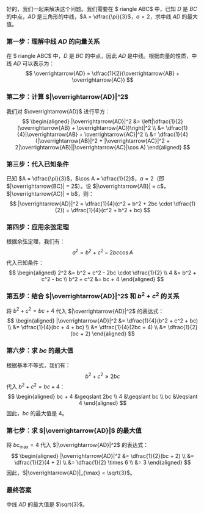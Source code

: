 好的，我们一起来解决这个问题。我们需要在 $	riangle ABC$ 中，已知 $D$ 是 $BC$ 的中点，$AD$ 是三角形的中线，$A = \dfrac{\pi}{3}$，$a = 2$，求中线 $AD$ 的最大值。

### 第一步：理解中线 $AD$ 的向量关系
在 $	riangle ABC$ 中，$D$ 是 $BC$ 的中点，因此 $AD$ 是中线。根据向量的性质，中线 $AD$ 可以表示为：
$$
\overrightarrow{AD} = \dfrac{1}{2}(\overrightarrow{AB} + \overrightarrow{AC})
$$

### 第二步：计算 $|\overrightarrow{AD}|^2$
我们对 $\overrightarrow{AD}$ 进行平方：
$$
\begin{aligned}
|\overrightarrow{AD}|^2 &= \left|\dfrac{1}{2}(\overrightarrow{AB} + \overrightarrow{AC})\right|^2 \\
&= \dfrac{1}{4}|\overrightarrow{AB} + \overrightarrow{AC}|^2 \\
&= \dfrac{1}{4}(|\overrightarrow{AB}|^2 + |\overrightarrow{AC}|^2 + 2|\overrightarrow{AB}||\overrightarrow{AC}|\cos A)
\end{aligned}
$$

### 第三步：代入已知条件
已知 $A = \dfrac{\pi}{3}$，$\cos A = \dfrac{1}{2}$，$a = 2$（即 $|\overrightarrow{BC}| = 2$）。设 $|\overrightarrow{AB}| = c$，$|\overrightarrow{AC}| = b$，则：
$$
|\overrightarrow{AD}|^2 = \dfrac{1}{4}(c^2 + b^2 + 2bc \cdot \dfrac{1}{2}) = \dfrac{1}{4}(c^2 + b^2 + bc)
$$

### 第四步：应用余弦定理
根据余弦定理，我们有：
$$
a^2 = b^2 + c^2 - 2bc \cos A
$$
代入已知条件：
$$
\begin{aligned}
2^2 &= b^2 + c^2 - 2bc \cdot \dfrac{1}{2} \\
4 &= b^2 + c^2 - bc \\
b^2 + c^2 &= bc + 4
\end{aligned}
$$

### 第五步：结合 $|\overrightarrow{AD}|^2$ 和 $b^2 + c^2$ 的关系
将 $b^2 + c^2 = bc + 4$ 代入 $|\overrightarrow{AD}|^2$ 的表达式：
$$
\begin{aligned}
|\overrightarrow{AD}|^2 &= \dfrac{1}{4}(b^2 + c^2 + bc) \\
&= \dfrac{1}{4}(bc + 4 + bc) \\
&= \dfrac{1}{4}(2bc + 4) \\
&= \dfrac{1}{2}(bc + 2)
\end{aligned}
$$

### 第六步：求 $bc$ 的最大值
根据基本不等式，我们有：
$$
b^2 + c^2 \geqslant 2bc
$$
代入 $b^2 + c^2 = bc + 4$：
$$
\begin{aligned}
bc + 4 &\geqslant 2bc \\
4 &\geqslant bc \\
bc &\leqslant 4
\end{aligned}
$$
因此，$bc$ 的最大值是 $4$。

### 第七步：求 $|\overrightarrow{AD}|$ 的最大值
将 $bc_{\max} = 4$ 代入 $|\overrightarrow{AD}|^2$ 的表达式：
$$
\begin{aligned}
|\overrightarrow{AD}|^2 &= \dfrac{1}{2}(bc + 2) \\
&= \dfrac{1}{2}(4 + 2) \\
&= \dfrac{1}{2} \times 6 \\
&= 3
\end{aligned}
$$
因此，$|\overrightarrow{AD}|_{\max} = \sqrt{3}$。

### 最终答案
中线 $AD$ 的最大值是 $\sqrt{3}$。


